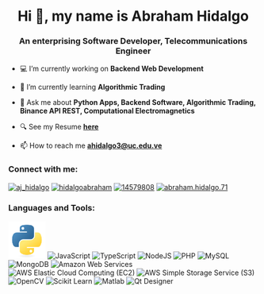 <h1 align="center">Hi 👋, my name is Abraham Hidalgo</h1>
<h3 align="center">An enterprising Software Developer, Telecommunications Engineer</h3>

- 💻 I’m currently working on **Backend Web Development**

- 🌱 I’m currently learning **Algorithmic Trading**

- 💬 Ask me about **Python Apps, Backend Software, Algorithmic Trading, Binance API REST, Computational Electromagnetics**

- 🔍 See my Resume <a href="https://drive.google.com/file/d/1zaqwjIR5hui5Q65XOKofyLr6MMqbUi78/" target="_blank" rel="noopener noreferrer">**here**</a>

- 📫 How to reach me **ahidalgo3@uc.edu.ve**

<h3 align="left">Connect with me:</h3>
<p align="left">
<a href="https://twitter.com/aj_hidalgo" target="blank"><img align="center" src="https://raw.githubusercontent.com/rahuldkjain/github-profile-readme-generator/master/src/images/icons/Social/twitter.svg" alt="aj_hidalgo" height="30" width="40" /></a>
<a href="https://linkedin.com/in/hidalgoabraham" target="blank"><img align="center" src="https://raw.githubusercontent.com/rahuldkjain/github-profile-readme-generator/master/src/images/icons/Social/linked-in-alt.svg" alt="hidalgoabraham" height="30" width="40" /></a>
<a href="https://stackoverflow.com/users/14579808" target="blank"><img align="center" src="https://raw.githubusercontent.com/rahuldkjain/github-profile-readme-generator/master/src/images/icons/Social/stack-overflow.svg" alt="14579808" height="30" width="40" /></a>
<a href="https://fb.com/abraham.hidalgo.71" target="blank"><img align="center" src="https://raw.githubusercontent.com/rahuldkjain/github-profile-readme-generator/master/src/images/icons/Social/facebook.svg" alt="abraham.hidalgo.71" height="30" width="40" /></a>
</p>

<h3 align="left">Languages and Tools:</h3>
<p align="left"> 
<!--   Python -->  
  <a href="https://www.python.org" target="_blank" style="text-decoration: none;">
    <img src="https://raw.githubusercontent.com/devicons/devicon/master/icons/python/python-original.svg" title="Python" style="max-width:100%;height:75px;"/>
  </a>
  
<!--   JavaScript -->
  <a href="https://developer.mozilla.org/en-US/docs/Web/JavaScript" target="_blank" style="text-decoration: none;">
  <img src="https://cdn.worldvectorlogo.com/logos/logo-javascript.svg" title="JavaScript" style="max-width:100%;height:75px;"/>
  </a>
    
<!--   TypeScript -->
  <a href="https://www.typescriptlang.org/" target="_blank" style="text-decoration: none;"> 
    <img src="https://upload.wikimedia.org/wikipedia/commons/4/4c/Typescript_logo_2020.svg" title="TypeScript" style="max-width:100%;height:75px;"/> 
  </a>
  
<!--   NodeJS -->
  <a href="https://nodejs.org/en" target="_blank" style="text-decoration: none;">
    <img src="https://nodejs.org/static/images/logo.svg" title="NodeJS" style="max-width:100%;height:75px;"/>
  </a>

<!--   PHP -->
  <a href="https://www.php.net/" target="_blank" style="text-decoration: none;"> 
    <img src="https://cdn.worldvectorlogo.com/logos/php-1.svg" title="PHP" style="max-width:100%;height:75px;"/> 
  </a>

<!--   MySQL -->
  <a href="https://www.mysql.com" target="_blank" style="text-decoration: none;"> 
    <img src="https://cdn.worldvectorlogo.com/logos/mysql-logo.svg" title="MySQL" style="max-width:100%;height:75px;"/> 
  </a>

<!--   MongoDB -->
  <a href="https://www.mongodb.com/" target="_blank" style="text-decoration: none;"> 
    <img src="https://www.clipartmax.com/png/small/454-4541487_request-free-consultation-mongodb-database-logo.png" title="MongoDB" style="max-width:100%;height:75px;"/> 
  </a>
  
<!--   AWS -->
  <a href="https://aws.amazon.com" target="_blank" style="text-decoration: none;"> 
    <img src="https://images.squarespace-cdn.com/content/v1/52ca3b73e4b04a45ef2c5cb6/1551884861331-C9U2RHJQLOPL9F332X5O/AWS_blog_01.PNG" title="Amazon Web Services" style="max-width:100%;height:75px;"/> 
  </a> 

  <!--   AWS EC2-->
  <a href="https://aws.amazon.com/ec2/" target="_blank" style="text-decoration: none;"> 
    <img src="https://www.logicata.com/wp-content/uploads/2020/08/Amazon-EC2@4x-e1593195270371.png" title="AWS Elastic Cloud Computing (EC2)" style="max-width:100%;height:75px;"/> 
  </a> 

 <!--   AWS S3-->
  <a href="https://aws.amazon.com/s3/" target="_blank" style="text-decoration: none;"> 
    <img src="https://cdn.worldvectorlogo.com/logos/amazon-s3-simple-storage-service.svg" title="AWS Simple Storage Service (S3)" style="max-width:100%;height:75px;"/> 
  </a> 

<!--   OpenCV -->
  <a href="https://opencv.org/" target="_blank" style="text-decoration: none;"> 
    <img src="https://www.vectorlogo.zone/logos/opencv/opencv-icon.svg" title="OpenCV" style="max-width:100%;height:75px;"/> 
  </a> 

<!--   Scikit Learn -->
  <a href="https://scikit-learn.org/" target="_blank" style="text-decoration: none;"> 
    <img src="https://upload.wikimedia.org/wikipedia/commons/0/05/Scikit_learn_logo_small.svg" title="Scikit Learn" style="max-width:100%;height:75px;"/> 
  </a>

<!--   MatLab -->
  <a href="https://www.mathworks.com/" target="_blank" style="text-decoration: none;"> 
    <img src="https://upload.wikimedia.org/wikipedia/commons/2/21/Matlab_Logo.png" title="Matlab" style="max-width:100%;height:75px;"/> 
  </a> 
 
<!--   Qt -->
  <a href="https://www.qt.io/" target="_blank" style="text-decoration: none;"> 
    <img src="https://upload.wikimedia.org/wikipedia/commons/0/0b/Qt_logo_2016.svg" title="Qt Designer" style="max-width:100%;height:75px;"/> 
  </a>  
</p>
